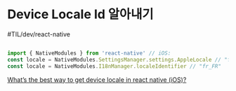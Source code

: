 # Device Locale Id 알아내기
#TIL/dev/react-native

```typescript

import { NativeModules } from 'react-native' // iOS: 
const locale = NativeModules.SettingsManager.settings.AppleLocale // "fr_FR" // Android: 
const locale = NativeModules.I18nManager.localeIdentifier // "fr_FR"
```

 [What’s the best way to get device locale in react native (iOS)?](https://stackoverflow.com/questions/33468746/whats-the-best-way-to-get-device-locale-in-react-native-ios) 
